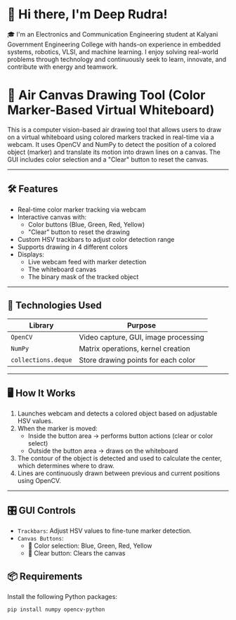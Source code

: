# 👋 Hi there, I'm Deep Rudra!
🎓 I'm an Electronics and Communication Engineering student at Kalyani Government Engineering College with hands-on experience in embedded systems, robotics, VLSI, and machine learning. I enjoy solving real-world problems through technology and continuously seek to learn, innovate, and contribute with energy and teamwork.



# 🎨 Air Canvas Drawing Tool (Color Marker-Based Virtual Whiteboard) 

This is a computer vision-based air drawing tool that allows users to draw on a virtual whiteboard using colored markers tracked in real-time via a webcam. It uses OpenCV and NumPy to detect the position of a colored object (marker) and translate its motion into drawn lines on a canvas. The GUI includes color selection and a "Clear" button to reset the canvas.

---

## 🛠️ Features

- Real-time color marker tracking via webcam
- Interactive canvas with:
  - Color buttons (Blue, Green, Red, Yellow)
  - "Clear" button to reset the drawing
- Custom HSV trackbars to adjust color detection range
- Supports drawing in 4 different colors
- Displays:
  - Live webcam feed with marker detection
  - The whiteboard canvas
  - The binary mask of the tracked object

---

## 🧠 Technologies Used

| Library         | Purpose                             |
|----------------|-------------------------------------|
| `OpenCV`       | Video capture, GUI, image processing |
| `NumPy`        | Matrix operations, kernel creation   |
| `collections.deque` | Store drawing points for each color |

---

## 🖥️ How It Works

1. Launches webcam and detects a colored object based on adjustable HSV values.
2. When the marker is moved:
   - Inside the button area → performs button actions (clear or color select)
   - Outside the button area → draws on the whiteboard
3. The contour of the object is detected and used to calculate the center, which determines where to draw.
4. Lines are continuously drawn between previous and current positions using OpenCV.

---

## 🎛️ GUI Controls

- `Trackbars`: Adjust HSV values to fine-tune marker detection.
- `Canvas Buttons`:  
  - 🎨 Color selection: Blue, Green, Red, Yellow  
  - 🧹 Clear button: Clears the canvas
## 📦 Requirements

Install the following Python packages:

```bash
pip install numpy opencv-python
